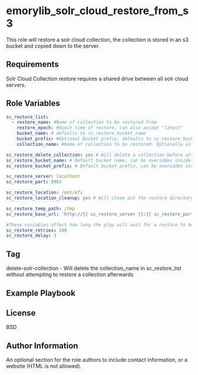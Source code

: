 emorylib_solr_cloud_restore_from_s3
=========

This role will restore a solr cloud collection, the collection is stored in an s3 bucket and copied down to the server.

Requirements
------------

Solr Cloud Collection restore requires a shared drive between all solr cloud servers.

Role Variables
--------------

```yaml
sc_restore_list:
  - restore_name: #Name of collection to be restored from
    restore_epoch: #Epoch time of restore, can also accept "latest"
    bucket_name: # defaults to sc_restore_bucket_name
    bucket_prefix: #Optional Bucket prefix, defaults to sc_restore_bucket_prefix
    collection_name: #Name of collection to be restored. Optionally will delete a collection that matches this name, then restore

sc_restore_delete_collection: yes # Will delete a collection before attempting to restore it, otherwise the play will fail
sc_restore_bucket_name: # Default bucket name, can be overidden inside of sc_restore list
sc_restore_bucket_prefix: # Default bucket prefix, can be overidden inside of restore list

sc_restore_server: localhost
sc_restore_port: 8983

sc_restore_location: /mnt/efs
sc_restore_location_cleanup: yes # Will clean out the restore directory

sc_restore_temp_path: /tmp
sc_restore_base_url: 'http://{{ sc_restore_server }}:{{ sc_restore_port }}/solr'

#These variables affect how long the play will wait for a restore to be completed
sc_restore_retries: 100
sc_restore_delay: 3
```

Tag
----------------

delete-solr-collection - Will delete the collection_name in sc_restore_list without attempting to restore a collection afterwards

Example Playbook
----------------

License
-------

BSD

Author Information
------------------

An optional section for the role authors to include contact information, or a website (HTML is not allowed).
